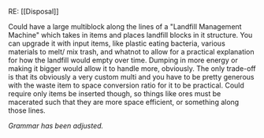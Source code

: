 RE: [[Disposal]]

Could have a large multiblock along the lines of a "Landfill Management Machine" which takes in items and places landfill blocks in it structure. 
You can upgrade it with input items, like plastic eating bacteria, various materials to melt/ mix trash, and whatnot to allow for a practical explanation for how the landfill would empty over time. Dumping in more energy or making it bigger would allow it to handle more, obviously.
The only trade-off is that its obviously a very custom multi and you have to be pretty generous with the waste item to space conversion ratio for it to be practical.
Could require only items be inserted though, so things like ores must be macerated such that they are more space efficient, or something along those lines.

*Grammar has been adjusted.*

